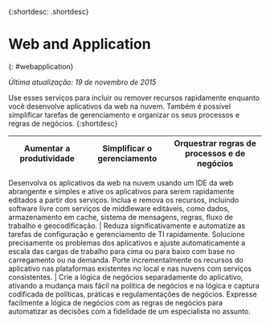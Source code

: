 {:shortdesc: .shortdesc} 

# Web and Application
{: #webapplication}

*Última atualização: 19 de novembro de 2015*

Use esses serviços para incluir ou remover recursos rapidamente enquanto você desenvolve aplicativos da web na nuvem. Também é possível simplificar tarefas de gerenciamento e organizar os seus processos e regras de negócios. 
{:shortdesc}


Aumentar a produtividade | Simplificar o gerenciamento | Orquestrar regras de processos e de negócios
--- | --- | ---
Desenvolva os aplicativos da web na nuvem usando um IDE da web abrangente e simples e ative
os aplicativos para serem rapidamente editados a partir dos serviços. Inclua e remova os recursos,
incluindo software livre com serviços de middleware editáveis, como dados, armazenamento em cache,
sistema de mensagens, regras, fluxo de trabalho e geocodificação. | Reduza significativamente e automatize as tarefas de configuração e gerenciamento de TI rapidamente. Solucione
precisamente os problemas dos aplicativos e ajuste automaticamente a escala das cargas de trabalho para cima ou
para baixo com base no carregamento ou na demanda. Porte incrementalmente os recursos do aplicativo
nas plataformas existentes no local e nas nuvens com serviços consistentes. | Crie a lógica de negócios separadamente do aplicativo, ativando a mudança mais fácil na política de negócios e
na lógica e captura codificada de políticas, práticas e regulamentações de negócios. Expresse
facilmente a lógica de negócios com as regras de negócios para automatizar as decisões com a
fidelidade de um especialista no assunto.
